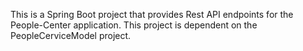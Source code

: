 This is a Spring Boot project that provides Rest API endpoints for the People-Center application. 
This project is dependent on the PeopleCerviceModel project. 
